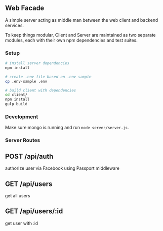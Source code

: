 ## Web Facade

A simple server acting as middle man between the web client and backend services.

To keep things modular, Client and Server are maintained as two separate modules, each with their own npm dependencies and test suites.

### Setup
```bash
# install server dependencies
npm install

# create .env file based on .env sample
cp .env-sample .env

# build client with dependencies
cd client/
npm install
gulp build
```


### Development

Make sure mongo is running and run `node server/server.js`.


### Server Routes

## POST /api/auth

authorize user via Facebook using Passport middleware

## GET /api/users

get all users

## GET /api/users/:id

get user with :id
